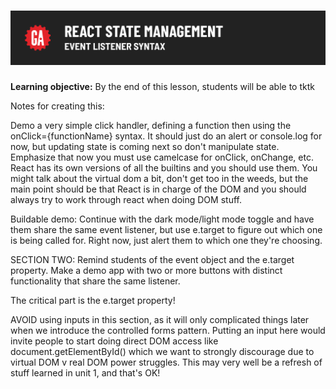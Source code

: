# ![[tktk Module Name] - tktk Microlesson Name](./assets/hero.png)

**Learning objective:** By the end of this lesson, students will be able to tktk

Notes for creating this:

Demo a very simple click handler, defining a function then using the onClick={functionName} syntax. It should just do an alert or console.log for now, but updating state is coming next so don't manipulate state.
Emphasize that now you must use camelcase for onClick, onChange, etc. React has its own versions of all the builtins and you should use them.
You might talk about the virtual dom a bit, don't get too in the weeds, but the main point should be that React is in charge of the DOM and you should always try to work through react when doing DOM stuff. 

Buildable demo: Continue with the dark mode/light mode toggle and have them share the same event listener, but use e.target to figure out which one is being called for. Right now, just alert them to which one they're choosing.

SECTION TWO: Remind students of the event object and the e.target property.
Make a demo app with two or more buttons with distinct functionality that share the same listener.

The critical part is the e.target property!

AVOID using inputs in this section, as it will only complicated things later when we introduce the controlled forms pattern. Putting an input here would invite people to start doing direct DOM access like document.getElementById() which we want to strongly discourage due to virtual DOM v real DOM power struggles.
This may very well be a refresh of stuff learned in unit 1, and that's OK!